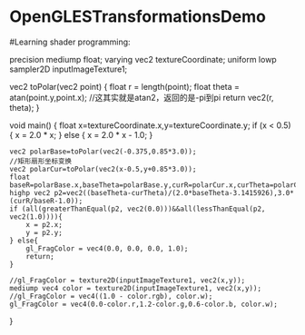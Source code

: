 # OpenGLESTransformationsDemo

#Learning shader programming:

precision mediump float;
varying vec2 textureCoordinate;
uniform lowp sampler2D inputImageTexture1;


vec2 toPolar(vec2 point) {
    float r = length(point);
    float theta = atan(point.y,point.x);           //这其实就是atan2，返回的是-pi到pi
    return vec2(r, theta);
}

void main() {
    float x=textureCoordinate.x,y=textureCoordinate.y;
    if (x < 0.5) {
      x = 2.0 * x;
     } else {
      x = 2.0 * x  - 1.0;
     }

    vec2 polarBase=toPolar(vec2(-0.375,0.85*3.0));                           //矩形扇形坐标变换
    vec2 polarCur=toPolar(vec2(x-0.5,y+0.85*3.0));
    float baseR=polarBase.x,baseTheta=polarBase.y,curR=polarCur.x,curTheta=polarCur.y;
    highp vec2 p2=vec2((baseTheta-curTheta)/(2.0*baseTheta-3.1415926),3.0*(curR/baseR-1.0));
    if (all(greaterThanEqual(p2, vec2(0.0)))&&all(lessThanEqual(p2, vec2(1.0)))){
        x = p2.x;
        y = p2.y;
    } else{
        gl_FragColor = vec4(0.0, 0.0, 0.0, 1.0);
        return;
    }

    //gl_FragColor = texture2D(inputImageTexture1, vec2(x,y));
    mediump vec4 color = texture2D(inputImageTexture1, vec2(x,y));
    //gl_FragColor = vec4((1.0 - color.rgb), color.w);
    gl_FragColor = vec4(0.0-color.r,1.2-color.g,0.6-color.b, color.w);
}
